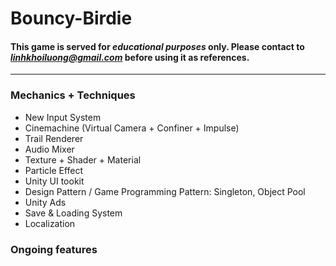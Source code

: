 # Bouncy-Birdie

#### This game is served for ***educational purposes*** only. Please contact to *linhkhoiluong@gmail.com* before using it as references.
---
### Mechanics + Techniques

- New Input System
- Cinemachine (Virtual Camera + Confiner + Impulse)
- Trail Renderer
- Audio Mixer
- Texture + Shader + Material
- Particle Effect
- Unity UI tookit
- Design Pattern / Game Programming Pattern: Singleton, Object Pool
- Unity Ads
- Save & Loading System
- Localization

### Ongoing features

